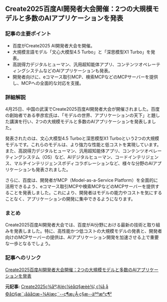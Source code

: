 ## Create2025百度AI開発者大会開催：2つの大規模モデルと多数のAIアプリケーションを発表

### 記事の主要ポイント

* 百度がCreate2025 AI開発者大会を開催。
* 大規模言語モデル「文心大模型4.5 Turbo」と「深思模型X1 Turbo」を発表。
* 高説得力デジタルヒューマン、汎用超知能体アプリ、コンテンツオペレーティングシステムなどのAIアプリケーションも発表。
* 開発者向けに、eコマース取引MCP、検索MCPなどのMCPサーバーを提供し、MCPへの全面的な対応を支援。

### 詳細解説

4月25日、中国の武漢でCreate2025百度AI開発者大会が開催されました。百度の創始者である李彦宏氏は、「モデルの世界、アプリケーションの天下」と題した講演を行い、2つの大規模モデルと多数のAIアプリケーションを発表しました。

発表されたのは、文心大模型4.5 Turboと深思模型X1 Turboという2つの大規模モデルです。これらのモデルは、より強力な性能と低コストを実現しています。また、高説得力デジタルヒューマン、汎用超知能体アプリ、コンテンツオペレーティングシステム（OS）など、AIデジタルヒューマン、コードインテリジェンス、マルチインテリジェンスボディコラボレーションなど、様々な分野のAIアプリケーションも発表されました。

さらに、百度は、開発者がMCP（Model-as-a-Service Platform）を全面的に活用できるよう、eコマース取引MCPや検索MCPなどのMCPサーバーを提供することを発表しました。これにより、開発者はモデルの能力やコストを気にすることなく、アプリケーションの開発に集中できるようになります。

### まとめ

Create2025百度AI開発者大会では、百度がAI分野における最新の技術と取り組みを発表しました。特に、高性能かつ低コストの大規模モデルの発表と、開発者向けのMCPサーバーの提供は、AIアプリケーション開発を加速させる上で重要な一歩となるでしょう。

### 記事へのリンク

[Create2025百度AI開発者大会開催：2つの大規模モデルと多数のAIアプリケーションを発表](http://politics.people.com.cn/n1/2024/0426/c1001-40220265.html)


**元記事:** [Create2025ç¾åº¦AIéç¼èå¤§æèè¾¦ ç¼å¸å©å¤§æ¨¡åãå¤æ¬¾AIæç¨--ç¶æ¿Â·ç§æ--äººæ°ç¶² ](http://finance.people.com.cn/BIG5/n1/2025/0426/c1004-40468711.html)
